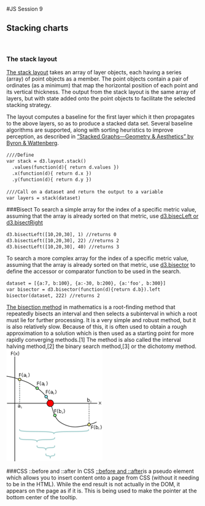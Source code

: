 #JS Session 9


## Stacking charts
<br>

### The stack layout

[The stack layout](https://github.com/mbostock/d3/wiki/Stack-Layout) takes an array of layer objects, each having a series (array) of point objects as a member. The point objects contain a pair of ordinates (as a minimum) that map the horizontal position of each point and its vertical thickness. The output from the stack layout is the same array of layers, but with state added onto the point objects to facilitate the selected stacking strategy.

The layout computes a baseline for the first layer which it then propagates to the above layers, so as to produce a stacked data set.
Several baseline algorithms are supported, along with sorting heuristics to improve perception, as described in [“Stacked Graphs—Geometry & Aesthetics” by Byron & Wattenberg](http://www.leebyron.com/else/streamgraph/download.php?file=stackedgraphs_byron_wattenberg.pdf).

	////Define
	var stack = d3.layout.stack()
      .values(function(d){ return d.values })
      .x(function(d){ return d.x })
      .y(function(d){ return d.y })

	////Call on a dataset and return the output to a variable
    var layers = stack(dataset)
    
    
###Bisect
To search a simple array for the index of a specific metric value, assuming that the array is already sorted on that metric, use [d3.bisecLeft or d3.bisectRight](https://github.com/mbostock/d3/wiki/Arrays#d3_bisectLeft)

	d3.bisectLeft([10,20,30], 1) //returns 0
	d3.bisectLeft([10,20,30], 22) //returns 2
	d3.bisectLeft([10,20,30], 40) //returns 3
	
To search a more complex array for the index of a specific metric value, assuming that the array is already sorted on that metric, use [d3.bisector](https://github.com/mbostock/d3/wiki/Arrays#d3_bisector) to define the accessor or comparator function to be used in the search.
	
	dataset = [{a:7, b:100}, {a:-30, b:200}, {a:'foo', b:300}]
	var bisector = d3.bisector(function(d){return d.b}).left
	bisector(dataset, 222) //returns 2
	
[The bisection method](https://en.wikipedia.org/wiki/Bisection_method) in mathematics is a root-finding method that repeatedly bisects an interval and then selects a subinterval in which a root must lie for further processing. It is a very simple and robust method, but it is also relatively slow. Because of this, it is often used to obtain a rough approximation to a solution which is then used as a starting point for more rapidly converging methods.[1] The method is also called the interval halving method,[2] the binary search method,[3] or the dichotomy method.
![Bisection_method.png](assets/250px-Bisection_method.png "Bisection_method.png")

###CSS ::before and ::after
In CSS [::before and ::after](https://css-tricks.com/almanac/selectors/a/after-and-before/)is a pseudo element which allows you to insert content onto a page from CSS (without it needing to be in the HTML). While the end result is not actually in the DOM, it appears on the page as if it is. This is being used to make the pointer at the bottom center of the tooltip.